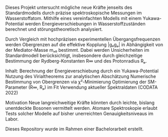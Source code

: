 Dieses Projekt untersucht mögliche neue Kräfte jenseits des Standardmodells durch präzise spektroskopische Messungen im Wasserstoffatom. 
Mithilfe eines vereinfachten Modells mit einem Yukawa-Potential werden Energieverschiebungen in Wasserstoffzuständen berechnet und störungstheoretisch analysiert.

Durch Vergleich mit hochpräzisen experimentellen Übergangsfrequenzen werden Obergrenzen auf die effektive Kopplung |gₑgₚ| in Abhängigkeit von der Mediator-Masse mₓ₀ bestimmt. 
Dabei werden Unsicherheiten im Standardmodell berücksichtigt, insbesondere durch gleichzeitige Bestimmung der Rydberg-Konstanten R∞ und des Protonradius Rₚ.


Inhalt:
    Berechnung der Energieverschiebung durch ein Yukawa-Potential
    Nutzung des Virialtheorems zur analytischen Abschätzung
    Numerische Bestimmung von Obergrenzen via χ²-Minimierung
    Optimierung der SM-Parameter (R∞, Rₚ) im Fit
    Verwendung aktueller Spektraldaten (CODATA 2022)

Motivation
Neue langreichweitige Kräfte könnten durch leichte, bislang unentdeckte Bosonen vermittelt werden. Atomare Spektroskopie erlaubt Tests 
solcher Modelle auf bisher unerreichten Genauigkeitsniveaus im Labor.

Dieses Repository wurde im Rahmen einer Bachelorarbeit erstellt.
